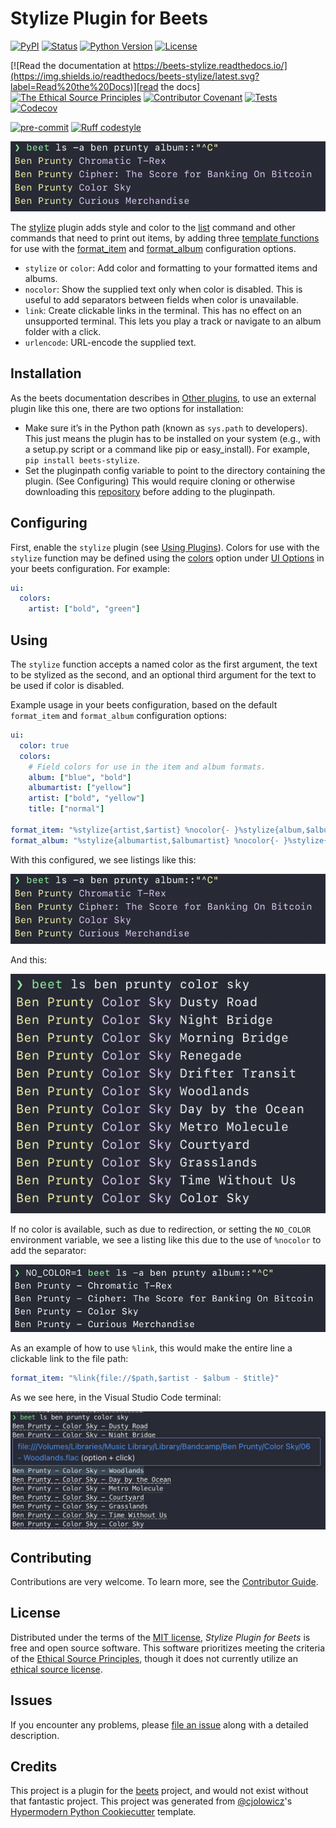 # Stylize Plugin for Beets

[![PyPI](https://img.shields.io/pypi/v/beets-stylize.svg)][pypi status]
[![Status](https://img.shields.io/pypi/status/beets-stylize.svg)][pypi status]
[![Python Version](https://img.shields.io/pypi/pyversions/beets-stylize)][pypi status]
[![License](https://img.shields.io/pypi/l/beets-stylize)][license]

[![Read the documentation at https://beets-stylize.readthedocs.io/](https://img.shields.io/readthedocs/beets-stylize/latest.svg?label=Read%20the%20Docs)][read the docs]
[![The Ethical Source Principles](https://img.shields.io/badge/ethical-source-%23bb8c3c?labelColor=393162)][ethical source]
[![Contributor Covenant](https://img.shields.io/badge/Contributor%20Covenant-2.0-4baaaa.svg)][contributor covenant]
[![Tests](https://github.com/kergoth/beets-stylize/workflows/Tests/badge.svg)][tests]
[![Codecov](https://codecov.io/gh/kergoth/beets-stylize/branch/main/graph/badge.svg)][codecov]

[![pre-commit](https://img.shields.io/badge/pre--commit-enabled-brightgreen?logo=pre-commit&logoColor=white)][pre-commit]
[![Ruff codestyle][ruff badge]][ruff project]

[pypi status]: https://pypi.org/project/beets-stylize/
[ethical source]: https://ethicalsource.dev/principles/
[read the docs]: https://beets-stylize.readthedocs.io/
[tests]: https://github.com/kergoth/beets-stylize/actions?workflow=Tests
[codecov]: https://app.codecov.io/gh/kergoth/beets-stylize
[pre-commit]: https://github.com/pre-commit/pre-commit
[ruff badge]: https://img.shields.io/endpoint?url=https://raw.githubusercontent.com/astral-sh/ruff/main/assets/badge/v2.json
[ruff project]: https://github.com/charliermarsh/ruff

![Album Listing][]

The [stylize](https://github.com/kergoth/beets-stylize) plugin adds style and color to the [list][] command and other commands that need to print out items, by adding three [template functions][] for use with the [format_item][] and [format_album][] configuration options.

- `stylize` or `color`: Add color and formatting to your formatted items and albums.
- `nocolor`: Show the supplied text only when color is disabled. This is useful to add separators between fields when color is unavailable.
- `link`: Create clickable links in the terminal. This has no effect on an unsupported terminal. This lets you play a track or navigate to an album folder with a click.
- `urlencode`: URL-encode the supplied text.

## Installation

As the beets documentation describes in [Other plugins][], to use an external plugin like this one, there are two options for installation:

- Make sure it’s in the Python path (known as `sys.path` to developers). This just means the plugin has to be installed on your system (e.g., with a setup.py script or a command like pip or easy_install). For example, `pip install beets-stylize`.
- Set the pluginpath config variable to point to the directory containing the plugin. (See Configuring) This would require cloning or otherwise downloading this [repository](https://github.com/kergoth/beets-stylize) before adding to the pluginpath.

## Configuring

First, enable the `stylize` plugin (see [Using Plugins][]). Colors for use with the `stylize` function may be defined using the [colors][] option under [UI Options][] in your beets configuration. For example:

```yaml
ui:
  colors:
    artist: ["bold", "green"]
```

## Using

The `stylize` function accepts a named color as the first argument, the text to be stylized as the second, and an optional third argument for the text to be used if color is disabled.

Example usage in your beets configuration, based on the default `format_item` and `format_album` configuration options:

```yaml
ui:
  color: true
  colors:
    # Field colors for use in the item and album formats.
    album: ["blue", "bold"]
    albumartist: ["yellow"]
    artist: ["bold", "yellow"]
    title: ["normal"]

format_item: "%stylize{artist,$artist} %nocolor{- }%stylize{album,$album} %nocolor{- }%stylize{title,$title}"
format_album: "%stylize{albumartist,$albumartist} %nocolor{- }%stylize{album,$album}"
```

With this configured, we see listings like this:

![Album Listing][]

And this:

![Track Listing][]

If no color is available, such as due to redirection, or setting the `NO_COLOR` environment variable, we see a listing like this due to the use of `%nocolor` to add the separator:

![Nocolor Listing][]

As an example of how to use `%link`, this would make the entire line a clickable link to the file path:

```yaml
format_item: "%link{file://$path,$artist - $album - $title}"
```

As we see here, in the Visual Studio Code terminal:

![Link Listing][]

## Contributing

Contributions are very welcome.
To learn more, see the [Contributor Guide].

## License

Distributed under the terms of the [MIT license][license],
_Stylize Plugin for Beets_ is free and open source software. This software prioritizes meeting the criteria of the [Ethical Source Principles][ethical source], though it does not currently utilize an [ethical source license][].

## Issues

If you encounter any problems,
please [file an issue] along with a detailed description.

## Credits

This project is a plugin for the [beets][] project, and would not exist without that fantastic project.
This project was generated from [@cjolowicz]'s [Hypermodern Python Cookiecutter] template.

[template functions]: https://beets.readthedocs.io/en/stable/reference/pathformat.html#template-functions
[beets]: https://beets.readthedocs.io/en/stable/index.html
[format_item]: https://beets.readthedocs.io/en/stable/reference/config.html#id66
[format_album]: https://beets.readthedocs.io/en/stable/reference/config.html#id67
[list]: https://beets.readthedocs.io/en/stable/reference/cli.html#list-cmd
[other plugins]: https://beets.readthedocs.io/en/stable/plugins/index.html#other-plugins
[using plugins]: https://beets.readthedocs.io/en/stable/plugins/index.html#using-plugins
[colors]: https://beets.readthedocs.io/en/stable/reference/config.html#colors
[ui options]: https://beets.readthedocs.io/en/stable/reference/config.html#id81
[@cjolowicz]: https://github.com/cjolowicz
[hypermodern python cookiecutter]: https://github.com/cjolowicz/cookiecutter-hypermodern-python
[ethical source license]: https://ethicalsource.dev/faq/#what-is-an-ethical-license-for-open-source
[file an issue]: https://github.com/kergoth/beets-stylize/issues

<!-- github-only -->

[track listing]: ./docs/images/track_listing.png
[album listing]: ./docs/images/album_listing.png
[nocolor listing]: ./docs/images/nocolor_listing.png
[link listing]: ./docs/images/link_listing.png
[license]: ./LICENSE
[contributor guide]: ./CONTRIBUTING.md
[contributor covenant]: ./CODE_OF_CONDUCT.md
